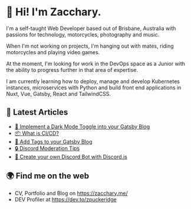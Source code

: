 # 👋 Hi! I'm Zacchary.

I'm a self-taught Web Developer based out of Brisbane, Australia with passions for technology, motorcycles, photography and music.

When I'm not working on projects, I'm hanging out with mates, riding motorcycles and playing video games.

At the moment, I'm looking for work in the DevOps space as a Junior with the ability to progress further in that area of expertise.

I am currently learning how to deploy, manage and develop Kubernetes instances, microservices with Python and build front end applications in Nuxt, Vue, Gatsby, React and TailwindCSS.

## 📝 Latest Articles
- [🎉 Implement a Dark Mode Toggle into your Gatsby Blog](https://zacchary.me/add-dark-mode-to-gatsby-blog/)
- [📦 What is CI/CD?](https://zacchary.me/what-is-ci-cd/)
- [🎫 Add Tags to your Gatsby Blog](https://zacchary.me/add-tags-to-gatsby-blog/)
- [🔒 Discord Moderation Tips](https://zacchary.me/discord-moderation-tips/)
- [🤖 Create your own Discord Bot with Discord.js](https://zacchary.me/create-your-own-bot/)

## 🌍 Find me on the web
- CV, Portfolio and Blog on https://zacchary.me/
- DEV Profiler at https://dev.to/zpuckeridge
